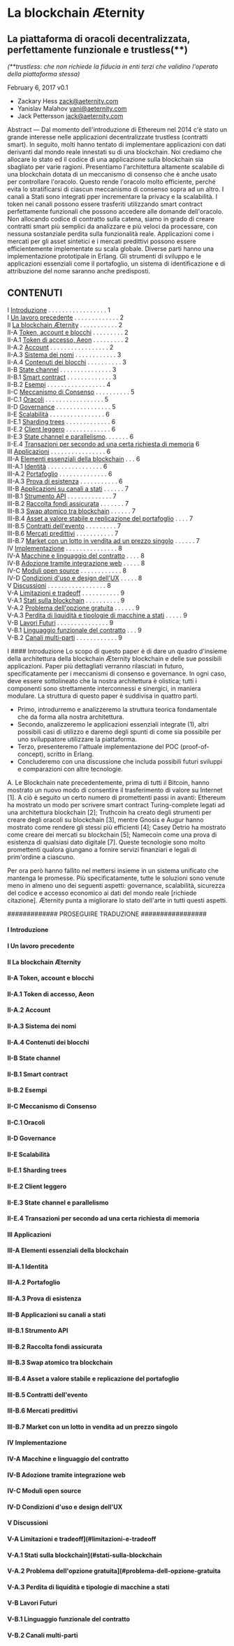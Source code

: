 # La blockchain Æternity
## La piattaforma di oracoli decentralizzata, perfettamente funzionale e trustless(**)
_(**trustless: che non richiede la fiducia in enti terzi che validino l'operato della piattaforma stessa)_

February 6, 2017
v0.1

* Zackary Hess zack@aeternity.com
* Yanislav Malahov yani@aeternity.com
* Jack Pettersson jack@aeternity.com

Abstract — Dal momento dell'introduzione di Ethereum nel 2014 c'è stato un grande interesse nelle applicazioni decentralizzate trustless (contratti smart). In seguito, molti hanno tentato di implementare applicazioni con dati derivanti dal mondo reale innestati su di una blockchain. Noi crediamo che allocare lo stato ed il codice di una applicazione sulla blockchain sia sbagliato per varie ragioni. Presentiamo l'architettura altamente scalabile di una blockchain dotata di un meccanismo di consenso che è anche usato per controllare l'oracolo. Questo rende l'oracolo molto efficiente, perché evita lo stratificarsi di ciascun meccanismo di consenso sopra ad un altro. I canali a Stati sono integrati pper incrementare la privacy e la scalabilità. I token nei canali possono essere trasferiti utilizzando smart contract perfettamente funzionali che possono accedere alle domande dell'oracolo. Non allocando codice di contratto sulla catena, siamo in grado di creare contratti smart più semplici da analizzare e più veloci da processare, con nessuna sostanziale perdita sulla funzionalità reale. Applicazioni come i mercati per gli asset sintetici e i mercati predittivi possono essere efficientemente implementate su scala globale. Diverse parti hanno una implementazione prototipale in Erlang. Gli strumenti di sviluppo e le applicazioni essenziali come il portafoglio, un sistema di identificazione e di attribuzione del nome saranno anche predisposti.

## CONTENUTI
I [Introduzione](#introduzione) . . . . . . . . . . . . . . . . . 1  
I [Un lavoro precedente](#un-lavoro-precedente) . . . . . . . . . . . . . 2  
II [La blockchain Æternity](#la-blockchain-Æternity)  . . . . . . . . . . . 2  
II-A [Token, account e blocchi](#token-account-e-blocchi)  . . . . . . . . . 2  
II-A.1 [Token di accesso, Aeon](#token-di-accesso-aeon)  . . . . . . . . . 2  
II-A.2 [Account](#account) . . . . . . . . . . . . . . . . . 2  
II-A.3 [Sistema dei nomi](#sistema-dei-nomi)  . . . . . . . . . . . . 3  
II-A.4 [Contenuti dei blocchi](#contenuti-dei-blocchi) . . . . . . . . . . 3  
II-B [State channel](#state-channel) . . . . . . . . . . . . . . . 3  
II-B.1 [Smart contract](#smart-contract)  . . . . . . . . . . . . . 3  
II-B.2 [Esempi](#esempi)  . . . . . . . . . . . . . . . . . 4  
II-C [Meccanismo di Consenso](#meccanismo-di-consenso)  . . . . . . . . . . 5  
II-C.1 [Oracoli](#oracoli) . . . . . . . . . . . . . . . . . 5  
II-D [Governance](#governance)  . . . . . . . . . . . . . . . . 5  
II-E [Scalabilità](#scalabilità) . . . . . . . . . . . . . . . . 6  
II-E.1 [Sharding trees](#sharding-trees) . . . . . . . . . . . . . 6  
II-E.2 [Client leggero](#client-leggero)  . . . . . . . . . . . . . 6  
II-E.3 [State channel e parallelismo](#state-channel-e-parallelismo). . . . . . . 6  
II-E.4 [Transazioni per secondo ad una certa richiesta di memoria](#transazioni-per-secondo-ad-una-certa-richiesta-di-memoria) 6  
III [Applicazioni](#applicazioni) . . . . . . . . . . . . . . . . 6  
III-A [Elementi essenziali della blockchain](#elementi-essenziali-della-blockchain) . . . 6  
III-A.1 [Identità](#identità) . . . . . . . . . . . . . . . . 6  
III-A.2 [Portafoglio](#portafoglio)  . . . . . . . . . . . . . . 6  
III-A.3 [Prova di esistenza](#prova-di-esistenza) . . . . . . . . . . . 6  
III-B [Applicazioni su canali a stati](#applicazioni-su-canali-a-stati) . . . . . . 7  
III-B.1 [Strumento API](#strumento-api)  . . . . . . . . . . . . . 7  
III-B.2 [Raccolta fondi assicurata](#raccolta-fondi-assicurata)  . . . . . . . 7  
III-B.3 [Swap atomico tra blockchain](#swap-atomico-tra-blockchain)  . . . . . . 7  
III-B.4 [Asset a valore stabile e replicazione del portafoglio](#asset-a-valore-stabile-e-replicazione-del-portafoglio) . . . . 7  
III-B.5 [Contratti dell'evento](#contratti-dell-evento)  . . . . . . . . . 7  
III-B.6 [Mercati predittivi](#mercati-predittivi) . . . . . . . . . . . 7  
III-B.7 [Market con un lotto in vendita ad un prezzo singolo](#market-con-un-lotto-in-vendita-ad-un-prezzo-singolo) . . . . . . 7  
IV [Implementazione](#implementazione) . . . . . . . . . . . . . . . 8  
IV-A [Macchine e linguaggio del contratto](#macchine-e-linguaggio-del-contratto) . . . . 8  
IV-B [Adozione tramite integrazione web](#adozione-tramite-integrazione-web) . . . . . 8  
IV-C [Moduli open source](#moduli-open-source)  . . . . . . . . . . . . 8  
IV-D [Condizioni d'uso e design dell'UX](#condizioni-d-uso-e-design-dell-ux) . . . . . 8  
V [Discussioni](#discussioni)  . . . . . . . . . . . . . . . . . 8  
V-A [Limitazioni e tradeoff](#limitazioni-e-tradeoff) . . . . . . . . . . . 9  
V-A.1 [Stati sulla blockchain](#stati-sulla-blockchain) . . . . . . . . . . 9  
V-A.2 [Problema dell'opzione gratuita](#problema-dell-opzione-gratuita) . . . . . . 9  
V-A.3 [Perdita di liquidità e tipologie di macchine a stati](#perdita-di-liquidità-e-tipologie-di-macchine-a-stati) . . . . . 9  
V-B [Lavori Futuri](#lavori-futuri)  . . . . . . . . . . . . . . . 9  
V-B.1 [Linguaggio funzionale del contratto](#linguaggio-funzionale-del-contratto)  . . . 9  
V-B.2 [Canali multi-parti](#canali-multi-parti) . . . . . . . . . . . . 9  

I #### Introduzione
Lo scopo di questo paper è di dare un quadro d'insieme della architettura della blockchain Æternity blockchain e delle sue possibili applicazioni. Paper più dettagliati verranno rilasciati in futuro, specificatamente per i meccanismi di consenso e governance. In ogni caso, deve essere sottolineato che la nostra architettura è olistica; tutti i componenti sono strettamente interconnessi e sinergici, in maniera modulare. La struttura di questo paper è suddivisa in quattro parti.
* Primo, introdurremo e analizzeremo la struttura teorica fondamentale che da forma alla nostra architettura.
* Secondo, analizzeremo le applicazioni essenziali integrate (1), altri possibili casi di utilizzo e daremo degli spunti di come sia possibile per uno sviluppatore utilizzare la piattaforma.
* Terzo, presenteremo l'attuale implementazione del POC (proof-of-concept), scritto in Erlang.
* Concluderemo con una discussione che includa possibili futuri sviluppi e comparazioni con altre tecnologie.

A. Le Blockchain nate precedentemente, prima di tutti il Bitcoin, hanno mostrato un nuovo modo di consentire il trasferimento di valore su Internet [1].  A ciò è seguito un certo numero di promettenti passi in avanti: Ethereum ha mostrato un modo per scrivere smart contract Turing-complete legati ad una architettura blockchain [2]; Truthcoin ha creato degli strumenti per creare degli oracoli su blockchain [3], mentre Gnosis e Augur hanno mostrato come rendere gli stessi più efficienti [4]; Casey Detrio ha mostrato come creare dei mercati su blockchain [5]; Namecoin come una prova di esistenza di qualsiasi dato digitale [7]. Queste tecnologie sono molto promettenti qualora giungano a fornire servizi finanziari e legali di prim'ordine a ciascuno. 

Per ora però hanno fallito nel mettersi insieme in un sistema unificato che mantenga le promesse. Più specificatamente, tutte le soluzioni sono venute meno in almeno uno dei seguenti aspetti: governance, scalabilità, sicurezza del codice e accesso economico ai dati del mondo reale [richiede citazione]. Æternity punta a migliorare lo stato dell'arte in tutti questi aspetti.

############# PROSEGUIRE TRADUZIONE #################

#### I Introduzione
#### I Un lavoro precedente
#### II La blockchain Æternity
#### II-A Token, account e blocchi
#### II-A.1 Token di accesso, Aeon
#### II-A.2 Account
#### II-A.3 Sistema dei nomi
#### II-A.4 Contenuti dei blocchi
#### II-B State channel
#### II-B.1 Smart contract
#### II-B.2 Esempi
#### II-C Meccanismo di Consenso
#### II-C.1 Oracoli
#### II-D Governance
#### II-E Scalabilità
#### II-E.1 Sharding trees
#### II-E.2 Client leggero
#### II-E.3 State channel e parallelismo
#### II-E.4 Transazioni per secondo ad una certa richiesta di memoria
#### III Applicazioni
#### III-A Elementi essenziali della blockchain
#### III-A.1 Identità
#### III-A.2 Portafoglio
#### III-A.3 Prova di esistenza
#### III-B Applicazioni su canali a stati
#### III-B.1 Strumento API
#### III-B.2 Raccolta fondi assicurata
#### III-B.3 Swap atomico tra blockchain
#### III-B.4 Asset a valore stabile e replicazione del portafoglio
#### III-B.5 Contratti dell'evento
#### III-B.6 Mercati predittivi
#### III-B.7 Market con un lotto in vendita ad un prezzo singolo
#### IV Implementazione
#### IV-A Macchine e linguaggio del contratto
#### IV-B Adozione tramite integrazione web
#### IV-C Moduli open source
#### IV-D Condizioni d'uso e design dell'UX
#### V Discussioni
#### V-A Limitazioni e tradeoff](#limitazioni-e-tradeoff
#### V-A.1 Stati sulla blockchain](#stati-sulla-blockchain
#### V-A.2 Problema dell'opzione gratuita](#problema-dell-opzione-gratuita
#### V-A.3 Perdita di liquidità e tipologie di macchine a stati
#### V-B Lavori Futuri
#### V-B.1 Linguaggio funzionale del contratto
#### V-B.2 Canali multi-parti 